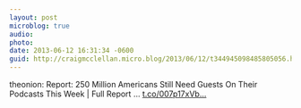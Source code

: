 ```yaml
---
layout: post
microblog: true
audio: 
photo: 
date: 2013-06-12 16:31:34 -0600
guid: http://craigmcclellan.micro.blog/2013/06/12/t344945098485805056.html
---
```

theonion: Report: 250 Million Americans Still Need Guests On Their Podcasts This Week | Full Report  … [t.co/007p17xVb...](http://t.co/007p17xVbP)
